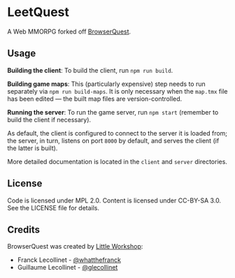 # LeetQuest

A Web MMORPG forked off
[BrowserQuest](https://github.com/mozilla/BrowserQuest).

## Usage

**Building the client**: To build the client, run `npm run build`.

**Building game maps**: This (particularly expensive) step needs to run
separately via `npm run build-maps`. It is only necessary when the `map.tmx`
file has been edited — the built map files are version-controlled.

**Running the server**: To run the game server, run `npm start` (remember to
build the client if necessary).

As default, the client is configured to connect to the server it is loaded
from; the server, in turn, listens on port `8000` by default, and serves the
client (if the latter is built).

More detailed documentation is located in the `client` and `server`
directories.

## License

Code is licensed under MPL 2.0. Content is licensed under CC-BY-SA 3.0.
See the LICENSE file for details.

## Credits

BrowserQuest was created by [Little Workshop](https://www.littleworkshop.fr):

-   Franck Lecollinet - [@whatthefranck](https://twitter.com/whatthefranck)
-   Guillaume Lecollinet - [@glecollinet](https://twitter.com/glecollinet)
